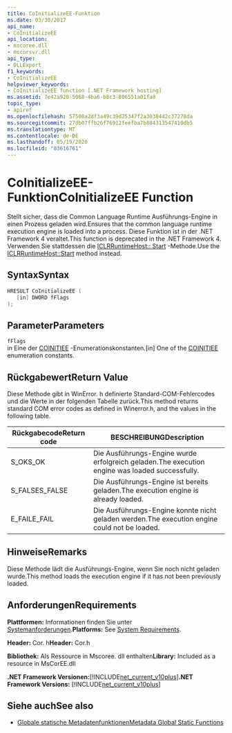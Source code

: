 ```yaml
---
title: CoInitializeEE-Funktion
ms.date: 03/30/2017
api_name:
- CoInitializeEE
api_location:
- mscoree.dll
- mscorsvr.dll
api_type:
- DLLExport
f1_keywords:
- CoInitializeEE
helpviewer_keywords:
- CoInitializeEE function [.NET Framework hosting]
ms.assetid: 7e42a928-5068-4ba6-b8c3-806551a01fa8
topic_type:
- apiref
ms.openlocfilehash: 57508a2df3a49c39d25347f2a3038442c37278da
ms.sourcegitcommit: 27db07ffb26f76912feefba7b884313547410db5
ms.translationtype: MT
ms.contentlocale: de-DE
ms.lasthandoff: 05/19/2020
ms.locfileid: "83616761"
---
```

# <a name="coinitializeee-function"></a><span data-ttu-id="2db4d-102">CoInitializeEE-Funktion</span><span class="sxs-lookup"><span data-stu-id="2db4d-102">CoInitializeEE Function</span></span>
<span data-ttu-id="2db4d-103">Stellt sicher, dass die Common Language Runtime Ausführungs-Engine in einen Prozess geladen wird.</span><span class="sxs-lookup"><span data-stu-id="2db4d-103">Ensures that the common language runtime execution engine is loaded into a process.</span></span> <span data-ttu-id="2db4d-104">Diese Funktion ist in der .NET Framework 4 veraltet.</span><span class="sxs-lookup"><span data-stu-id="2db4d-104">This function is deprecated in the .NET Framework 4.</span></span> <span data-ttu-id="2db4d-105">Verwenden Sie stattdessen die [ICLRRuntimeHost:: Start](iclrruntimehost-start-method.md) -Methode.</span><span class="sxs-lookup"><span data-stu-id="2db4d-105">Use the [ICLRRuntimeHost::Start](iclrruntimehost-start-method.md) method instead.</span></span>  
  
## <a name="syntax"></a><span data-ttu-id="2db4d-106">Syntax</span><span class="sxs-lookup"><span data-stu-id="2db4d-106">Syntax</span></span>  
  
```cpp  
HRESULT CoInitializeEE (  
   [in] DWORD fFlags  
);  
```  
  
## <a name="parameters"></a><span data-ttu-id="2db4d-107">Parameter</span><span class="sxs-lookup"><span data-stu-id="2db4d-107">Parameters</span></span>  
 `fFlags`  
 <span data-ttu-id="2db4d-108">in Eine der [COINITIEE](../metadata/coinitiee-enumeration.md) -Enumerationskonstanten.</span><span class="sxs-lookup"><span data-stu-id="2db4d-108">[in] One of the [COINITIEE](../metadata/coinitiee-enumeration.md) enumeration constants.</span></span>  
  
## <a name="return-value"></a><span data-ttu-id="2db4d-109">Rückgabewert</span><span class="sxs-lookup"><span data-stu-id="2db4d-109">Return Value</span></span>  
 <span data-ttu-id="2db4d-110">Diese Methode gibt in WinError. h definierte Standard-COM-Fehlercodes und die Werte in der folgenden Tabelle zurück.</span><span class="sxs-lookup"><span data-stu-id="2db4d-110">This method returns standard COM error codes as defined in Winerror.h, and the values in the following table.</span></span>  
  
|<span data-ttu-id="2db4d-111">Rückgabecode</span><span class="sxs-lookup"><span data-stu-id="2db4d-111">Return code</span></span>|<span data-ttu-id="2db4d-112">BESCHREIBUNG</span><span class="sxs-lookup"><span data-stu-id="2db4d-112">Description</span></span>|  
|-----------------|-----------------|  
|<span data-ttu-id="2db4d-113">S_OK</span><span class="sxs-lookup"><span data-stu-id="2db4d-113">S_OK</span></span>|<span data-ttu-id="2db4d-114">Die Ausführungs-Engine wurde erfolgreich geladen.</span><span class="sxs-lookup"><span data-stu-id="2db4d-114">The execution engine was loaded successfully.</span></span>|  
|<span data-ttu-id="2db4d-115">S_FALSE</span><span class="sxs-lookup"><span data-stu-id="2db4d-115">S_FALSE</span></span>|<span data-ttu-id="2db4d-116">Die Ausführungs-Engine ist bereits geladen.</span><span class="sxs-lookup"><span data-stu-id="2db4d-116">The execution engine is already loaded.</span></span>|  
|<span data-ttu-id="2db4d-117">E_FAIL</span><span class="sxs-lookup"><span data-stu-id="2db4d-117">E_FAIL</span></span>|<span data-ttu-id="2db4d-118">Die Ausführungs-Engine konnte nicht geladen werden.</span><span class="sxs-lookup"><span data-stu-id="2db4d-118">The execution engine could not be loaded.</span></span>|  
  
## <a name="remarks"></a><span data-ttu-id="2db4d-119">Hinweise</span><span class="sxs-lookup"><span data-stu-id="2db4d-119">Remarks</span></span>  
 <span data-ttu-id="2db4d-120">Diese Methode lädt die Ausführungs-Engine, wenn Sie noch nicht geladen wurde.</span><span class="sxs-lookup"><span data-stu-id="2db4d-120">This method loads the execution engine if it has not been previously loaded.</span></span>  
  
## <a name="requirements"></a><span data-ttu-id="2db4d-121">Anforderungen</span><span class="sxs-lookup"><span data-stu-id="2db4d-121">Requirements</span></span>  
 <span data-ttu-id="2db4d-122">**Plattformen:** Informationen finden Sie unter [Systemanforderungen](../../get-started/system-requirements.md).</span><span class="sxs-lookup"><span data-stu-id="2db4d-122">**Platforms:** See [System Requirements](../../get-started/system-requirements.md).</span></span>  
  
 <span data-ttu-id="2db4d-123">**Header:** Cor. h</span><span class="sxs-lookup"><span data-stu-id="2db4d-123">**Header:** Cor.h</span></span>  
  
 <span data-ttu-id="2db4d-124">**Bibliothek:** Als Ressource in Mscoree. dll enthalten</span><span class="sxs-lookup"><span data-stu-id="2db4d-124">**Library:** Included as a resource in MsCorEE.dll</span></span>  
  
 <span data-ttu-id="2db4d-125">**.NET Framework Versionen:**[!INCLUDE[net_current_v10plus](../../../../includes/net-current-v10plus-md.md)]</span><span class="sxs-lookup"><span data-stu-id="2db4d-125">**.NET Framework Versions:** [!INCLUDE[net_current_v10plus](../../../../includes/net-current-v10plus-md.md)]</span></span>  
  
## <a name="see-also"></a><span data-ttu-id="2db4d-126">Siehe auch</span><span class="sxs-lookup"><span data-stu-id="2db4d-126">See also</span></span>

- [<span data-ttu-id="2db4d-127">Globale statische Metadatenfunktionen</span><span class="sxs-lookup"><span data-stu-id="2db4d-127">Metadata Global Static Functions</span></span>](../metadata/metadata-global-static-functions.md)
